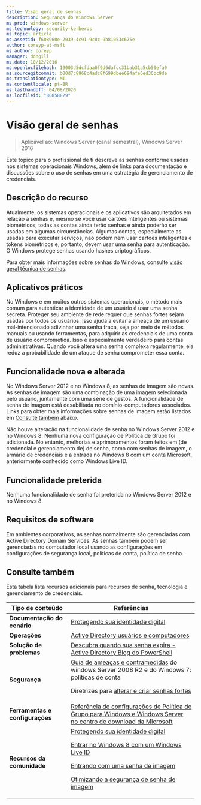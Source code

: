 ```yaml
---
title: Visão geral de senhas
description: Segurança do Windows Server
ms.prod: windows-server
ms.technology: security-kerberos
ms.topic: article
ms.assetid: f608960e-2039-4c91-9c8c-9b81053c675e
author: coreyp-at-msft
ms.author: coreyp
manager: dongill
ms.date: 10/12/2016
ms.openlocfilehash: 19003d5dcfdaa0f9d6dafcc31bab31a5cb50efa0
ms.sourcegitcommit: b00d7c8968c4adc8f699dbee694afe6ed36bc9de
ms.translationtype: MT
ms.contentlocale: pt-BR
ms.lasthandoff: 04/08/2020
ms.locfileid: "80858829"
---
```

# <a name="passwords-overview"></a>Visão geral de senhas

>Aplicável ao: Windows Server (canal semestral), Windows Server 2016

Este tópico para o profissional de ti descreve as senhas conforme usadas nos sistemas operacionais Windows, além de links para documentação e discussões sobre o uso de senhas em uma estratégia de gerenciamento de credenciais.

## <a name="feature-description"></a><a name="BKMK_OVER"></a>Descrição do recurso
Atualmente, os sistemas operacionais e os aplicativos são arquitetados em relação a senhas e, mesmo se você usar cartões inteligentes ou sistemas biométricos, todas as contas ainda terão senhas e ainda poderão ser usadas em algumas circunstâncias. Algumas contas, especialmente as usadas para executar serviços, não podem nem usar cartões inteligentes e tokens biométricos e, portanto, devem usar uma senha para autenticação. O Windows protege senhas usando hashes criptográficos.

Para obter mais informações sobre senhas do Windows, consulte [visão geral técnica de senhas](https://technet.microsoft.com/library/hh994558(WS.10).aspx).

## <a name="practical-applications"></a><a name="BKMK_APP"></a>Aplicativos práticos
No Windows e em muitos outros sistemas operacionais, o método mais comum para autenticar a identidade de um usuário é usar uma senha secreta. Proteger seu ambiente de rede requer que senhas fortes sejam usadas por todos os usuários. Isso ajuda a evitar a ameaça de um usuário mal-intencionado adivinhar uma senha fraca, seja por meio de métodos manuais ou usando ferramentas, para adquirir as credenciais de uma conta de usuário comprometida. Isso é especialmente verdadeiro para contas administrativas. Quando você altera uma senha complexa regularmente, ela reduz a probabilidade de um ataque de senha comprometer essa conta.

## <a name="new-and-changed-functionality"></a><a name="BKMK_NEW"></a>Funcionalidade nova e alterada
No Windows Server 2012 e no Windows 8, as senhas de imagem são novas. As senhas de imagem são uma combinação de uma imagem selecionada pelo usuário, juntamente com uma série de gestos. A funcionalidade de senha de imagem está desabilitada no domínio\-computadores associados. Links para obter mais informações sobre senhas de imagem estão listados em [Consulte também](#BKMK_LINKS) abaixo.

Não houve alteração na funcionalidade de senha no Windows Server 2012 e no Windows 8. Nenhuma nova configuração de Política de Grupo foi adicionada. No entanto, melhorias e aprimoramentos foram feitos em \(de credencial e gerenciamento de\) de senha, como com senhas de imagem, o armário de credenciais e a entrada no Windows 8 com um conta Microsoft, anteriormente conhecido como Windows Live ID.

## <a name="deprecated-functionality"></a><a name="BKMK_DEP"></a>Funcionalidade preterida
Nenhuma funcionalidade de senha foi preterida no Windows Server 2012 e no Windows 8.

## <a name="software-requirements"></a><a name="BKMK_SOFT"></a>Requisitos de software
Em ambientes corporativos, as senhas normalmente são gerenciadas com Active Directory Domain Services. As senhas também podem ser gerenciadas no computador local usando as configurações em configurações de segurança local, políticas de conta, política de senha.

## <a name="see-also"></a><a name="BKMK_LINKS"></a>Consulte também
Esta tabela lista recursos adicionais para recursos de senha, tecnologia e gerenciamento de credenciais.

|Tipo de conteúdo|Referências|
|--------|-------|
|**Documentação do cenário**|[Protegendo sua identidade digital](https://blogs.msdn.com/b/b8/archive/2011/12/14/protecting-your-digital-identity.aspx)|
|**Operações**|[Active Directory usuários e computadores](https://technet.microsoft.com/library/cc754217.aspx)|
|**Solução de problemas**|[Descubra quando sua senha expira \- Active Directory Blog do PowerShell](https://blogs.msdn.com/b/adpowershell/archive/2010/08/09/9970198.aspx)|
|**Segurança**| [Guia de ameaças e contramedidas](https://technet.microsoft.com/library/hh125920(v=ws.10).aspx) do windows Server 2008 R2 e do Windows 7: políticas de conta<p>Diretrizes para [alterar e criar senhas fortes](https://www.microsoft.com/security/online-privacy/passwords-create.aspx)|
|**Ferramentas e configurações**|[Referência de configurações de Política de Grupo para Windows e Windows Server no centro de download da Microsoft](https://www.microsoft.com/download/en/details.aspx?amp;displaylang=en&displaylang=en&id=25250)|
|**Recursos da comunidade**|[Protegendo sua identidade digital](https://blogs.msdn.com/b/b8/archive/2011/12/14/protecting-your-digital-identity.aspx)<p>[Entrar no Windows 8 com um Windows Live ID](https://blogs.msdn.com/b/b8/archive/2011/09/26/signing-in-to-windows-8-with-a-windows-live-id.aspx)<p>[Entrando com uma senha de imagem](https://blogs.msdn.com/b/b8/archive/2011/12/16/signing-in-with-a-picture-password.aspx)<p>[Otimizando a segurança de senha de imagem](https://blogs.msdn.com/b/b8/archive/2011/12/19/optimizing-picture-password-security.aspx)|


